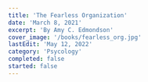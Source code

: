 ```yaml
---
title: 'The Fearless Organization'
date: 'March 8, 2021'
excerpt: 'By Amy C. Edmondson'
cover_image: '/books/fearless_org.jpg'
lastEdit: 'May 12, 2022'
category: 'Psycology'
completed: false
started: false
---
```


